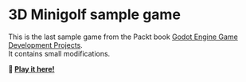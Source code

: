 # 3D Minigolf sample game

This is the last sample game from the Packt book [Godot Engine Game Development Projects](https://www.packtpub.com/product/godot-engine-game-development-projects/9781788831505).  
It contains small modifications.

**:rocket: [Play it here!](https://srynetix.github.io/minigolf-3d-sample/)**